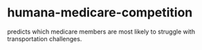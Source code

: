 # humana-medicare-competition
predicts which medicare members are most likely to struggle with transportation challenges.
